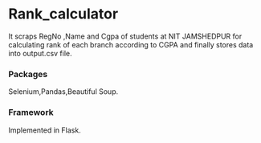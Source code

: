 # Rank_calculator

It scraps RegNo ,Name and Cgpa of students at NIT JAMSHEDPUR for calculating rank of each branch according to CGPA and finally stores data into output.csv file.

### Packages
Selenium,Pandas,Beautiful Soup.

### Framework
Implemented in Flask.